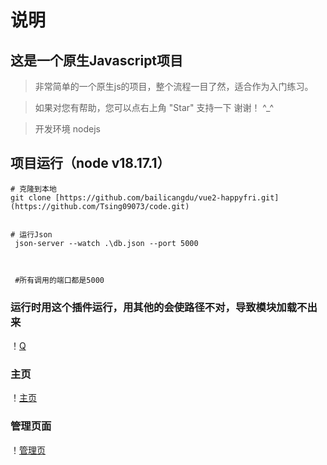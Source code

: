 # 说明
## 这是一个原生Javascript项目

>  非常简单的一个原生js的项目，整个流程一目了然，适合作为入门练习。

>  如果对您有帮助，您可以点右上角 "Star" 支持一下 谢谢！ ^_^

>  开发环境 nodejs



## 项目运行（node v18.17.1）
``` 
# 克隆到本地
git clone [https://github.com/bailicangdu/vue2-happyfri.git](https://github.com/Tsing09073/code.git)


# 运行Json
 json-server --watch .\db.json --port 5000



 #所有调用的端口都是5000

```
### 运行时用这个插件运行，用其他的会使路径不对，导致模块加载不出来
！[Q](./Znotes/te.png)

### 主页
！[主页](./Znotes/star1.png)

### 管理页面
！[管理页](./Znotes/star2.png)